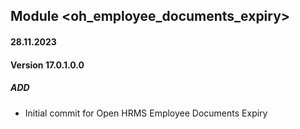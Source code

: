 ## Module <oh_employee_documents_expiry>

#### 28.11.2023
#### Version 17.0.1.0.0
##### ADD

- Initial commit for Open HRMS Employee Documents Expiry
